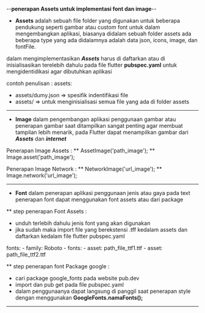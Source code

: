 --**penerapan Assets untuk implementasi font dan image**--

* **Assets** adalah sebuah file folder yang digunakan untuk beberapa pendukung seperti gambar atau custom font untuk dalam mengembangkan aplikasi, biasanya didalam sebuah folder assets ada beberapa type yang ada didalamnya adalah data json, icons, image, dan fontFile.

dalam mengimplementasikan ***Assets*** harus di daftarkan atau di inisialisasikan terelebih dahulu pada file flutter **pubspec.yaml** untuk mengidentidikasi agar dibutuhkan aplikasi

contoh penulisan  : 
assets:
  - assets/dumy.json => spesifik indentifikasi file
  - assets/ => untuk menginisialisasi semua file yang ada di folder assets

------------------------------------------------------------------

* **Image** dalam pengembangan aplikasi penggunaan gambar atau penerapan gambar saat ditampilkan sangat penting agar membuat tampilan lebih menarik, pada Flutter dapat menampilkan gambar dari ***Assets*** dan ***internet***

Penerapan Image Assets : 
 ** AssetImage('path_image');
 ** Image.asset('path_image');

Penerapan Image Network : 
 ** NetworkImage('url_image');
 ** Image.network('url_image');

------------------------------------------------------------------

* **Font** dalam penerapan aplikasi penggunaan jenis atau gaya pada text penerapan font dapat menggunakan font assets atau dari package 

** step penerapan Font Assets : 
- unduh terlebih dahulu jenis font yang akan digunakan
- jika sudah maka import file yang berekstensi .tff kedalam assets dan daftarkan kedalam  file flutter pubspec.yaml

fonts: 
    - family: Roboto
    - fonts:
        - asset: path_file_ttf1.ttf
        - asset: path_file_ttf2.ttf


** step penerapan font Package google : 
- cari package google_fonts pada website pub.dev
- import dan pub get pada file pubspec.yaml
- dalam penggunaanya dapat langsung di panggil saat penerapan style dengan menggunakan **GoogleFonts.namaFonts();**

------------------------------------------------------------------